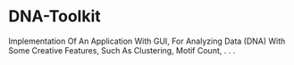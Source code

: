 # DNA-Toolkit
Implementation Of An Application With GUI, For Analyzing Data (DNA) With Some Creative Features, Such As Clustering, Motif Count, . . . 
